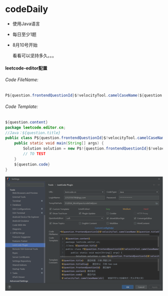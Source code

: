 # codeDaily
+ 使用Java语言

+ 每日至少1题

+ 8月10号开始

  看看可以坚持多久。。。

#### leetcode-editor配置

###### Code FileName:

```java
P${question.frontendQuestionId}$!velocityTool.camelCaseName(${question.titleSlug})
```



###### Code Template:

```java
${question.content}
package leetcode.editor.cn;
//Java：${question.title}
public class P${question.frontendQuestionId}$!velocityTool.camelCaseName(${question.titleSlug}){
    public static void main(String[] args) {
        Solution solution = new P$!{question.frontendQuestionId}$!velocityTool.camelCaseName(${question.titleSlug})().new Solution();
        // TO TEST
    }
    ${question.code}
}

```



![image-20230815191234595](./assets/image-20230815191234595.png)

